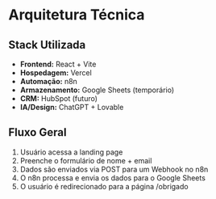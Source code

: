 # Arquitetura Técnica

## Stack Utilizada

- **Frontend:** React + Vite
- **Hospedagem:** Vercel
- **Automação:** n8n
- **Armazenamento:** Google Sheets (temporário)
- **CRM:** HubSpot (futuro)
- **IA/Design:** ChatGPT + Lovable

## Fluxo Geral

1. Usuário acessa a landing page
2. Preenche o formulário de nome + email
3. Dados são enviados via POST para um Webhook no n8n
4. O n8n processa e envia os dados para o Google Sheets
5. O usuário é redirecionado para a página /obrigado
